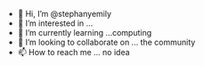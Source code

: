 - 👋 Hi, I’m @stephanyemily
- 👀 I’m interested in ...
- 🌱 I’m currently learning ...computing
- 💞️ I’m looking to collaborate on ... the community
- 📫 How to reach me ... no idea

<!---
stephanyemily/stephanyemily is a ✨ special ✨ repository because its `README.md` (this file) appears on your GitHub profile.
You can click the Preview link to take a look at your changes.
--->
